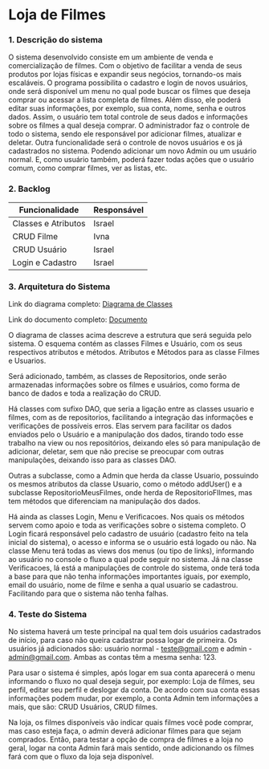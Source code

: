  
# Loja de Filmes  

### 1. Descrição do sistema
O sistema desenvolvido consiste em um ambiente de venda e comercialização de filmes. Com o objetivo de facilitar a venda de seus produtos por lojas físicas e expandir seus negócios, tornando-os mais escaláveis. 
O programa possibilita o cadastro e login de novos usuários, onde será disponível um menu no qual pode buscar os filmes que deseja comprar ou acessar a lista completa de filmes. Além disso, ele poderá editar suas informações, por exemplo, sua conta, nome, senha e outros dados. Assim, o usuário tem total controle de seus dados e informações sobre os filmes a qual deseja comprar. 
O administrador faz o controle de todo o sistema, sendo ele responsável por adicionar filmes, atualizar e deletar. Outra funcionalidade será o controle de novos usuários e os já cadastrados no sistema. Podendo adicionar um novo Admin ou um usuário normal. E, como usuário também, poderá fazer todas ações que o usuário comum, como comprar filmes, ver as listas, etc.

### 2. Backlog
 
| Funcionalidade            | Responsável |
| ---                       | ---         |
| Classes e Atributos       | Israel      |
| CRUD Filme                | Ivna        |
| CRUD Usuário              | Israel      |
| Login e Cadastro          | Israel      |

### 3. Arquitetura do Sistema	
Link do diagrama completo: [Diagrama de Classes](https://drive.google.com/file/d/1_opVff3-dNzWFt0lbPhiZfwHVf4PdazW/view?usp=sharing)

Link do documento completo: [Documento](https://docs.google.com/document/d/1zWNy_OLfm_tBKB0inTQ-KMLUPbHrlXdD2ms_IvjqBVk/edit?usp=sharing)


O diagrama de classes acima descreve a estrutura que será seguida pelo sistema. O esquema contém as classes Filmes e Usuário, com os seus respectivos atributos e métodos. Atributos e Métodos para as classe Filmes e Usuarios.

Será adicionado, também, as classes de Repositorios, onde serão armazenadas informações sobre os filmes e usuários, como forma de banco de dados e toda a realização do CRUD.

Há classes com sufixo DAO, que seria a ligação entre as classes usuario e filmes, com as de repositorios, facilitando a integração das informações e verificações de possíveis erros. Elas servem para facilitar os dados enviados pelo o Usuário e a manipulação dos dados, tirando todo esse trabalho na view ou nos repositórios, deixando eles só para manipulação de adicionar, deletar, sem que não precise se preocupar com outras manipulações, deixando isso para as classes DAO.

Outras a subclasse, como a Admin que herda da classe Usuario, possuindo os mesmos atributos da classe Usuario, como o método addUser()  e a subclasse RepositorioMeusFilmes, onde herda de RepositorioFIlmes, mas tem métodos que diferenciam na manipulação dos dados.

Há ainda as classes Login, Menu e Verificacoes. Nos quais os métodos  servem como apoio e toda as verificações sobre o sistema completo. O Login ficará responsável pelo cadastro de usuário (cadastro feito na tela inicial do sistema), o acesso e informa se o usuário está logado ou não. Na classe Menu terá todas as views dos menus (ou tipo de links), informando ao usuário no console o fluxo a qual pode seguir no sistema. Já na classe Verificacoes, lá está a manipulações de controle do sistema, onde terá toda a base para que não tenha informações importantes iguais, por exemplo, email do usuário, nome de filme e senha a qual usuario se cadastrou. Facilitando para que o sistema não tenha falhas.

### 4. Teste do Sistema
No sistema haverá um teste principal na qual tem dois usuários cadastrados de início, para caso não queira cadastrar possa logar de primeira. Os usuários já adicionados são: usuário normal - teste@gmail.com e admin - admin@gmail.com. Ambas as contas têm a mesma senha: 123.

Para usar o sistema é simples, após logar em sua conta aparecerá o menu informando o fluxo no qual deseja seguir, por exemplo: Loja de filmes, seu perfil, editar seu perfil e deslogar da conta. De acordo com sua conta essas informações podem mudar, por exemplo, a conta Admin tem informações a mais, que são: CRUD Usuários, CRUD filmes. 

Na loja, os filmes disponíveis vão indicar quais filmes você pode comprar, mas caso esteja faça, o admin deverá adicionar filmes para que sejam comprados. Então, para testar a opção de compra de filmes e a loja no geral, logar na conta Admin fará mais sentido, onde adicionando os filmes fará com que o fluxo da loja seja disponível.
 